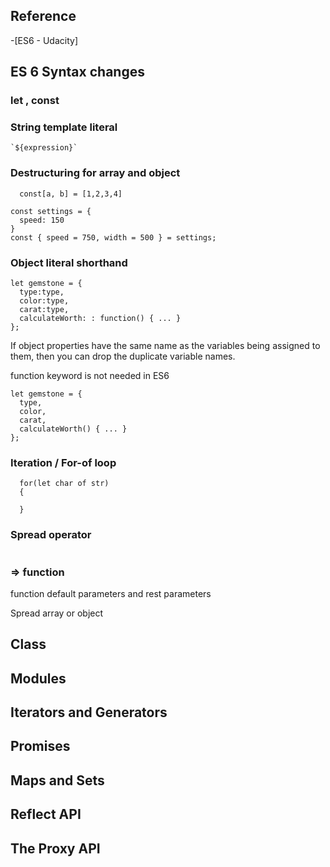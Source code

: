## Reference
-[ES6 - Udacity]

## ES 6 Syntax changes
### let , const

### String template literal 
```
`${expression}`
```
### Destructuring for array and object
```
  const[a, b] = [1,2,3,4]
```
```
const settings = {
  speed: 150
}
const { speed = 750, width = 500 } = settings;
```

### Object literal shorthand
```
let gemstone = {
  type:type,
  color:type,
  carat:type,
  calculateWorth: : function() { ... }
};
```
If object properties have the same name as the variables being assigned to them, then you can drop the duplicate variable names.

function keyword is not needed in ES6
```
let gemstone = {
  type,
  color,
  carat,
  calculateWorth() { ... }
};
```
### Iteration / For-of loop
```
  for(let char of str)
  {

  }
```

### Spread operator
```
```
###  => function 

  function default parameters and rest parameters

  

  Spread array or object






## Class

## Modules


## Iterators and Generators

## Promises

## Maps and Sets


## Reflect API

## The Proxy API



